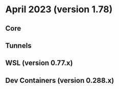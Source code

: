 # April 2023 (version 1.78)

## Core

## Tunnels

## WSL (version 0.77.x)

## Dev Containers (version 0.288.x)
